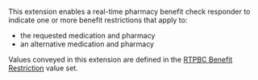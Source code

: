 This extension enables a real-time pharmacy benefit check responder to indicate one or more benefit restrictions that apply to: 

- the requested medication and pharmacy 
- an alternative medication and pharmacy

Values conveyed in this extension are defined in the [RTPBC Benefit Restriction](ValueSet-carin-rtpbc-benefit-restriction-value-set.html) value set.

<br>
